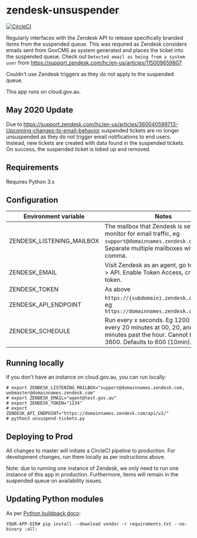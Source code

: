 # zendesk-unsuspender

[![CircleCI](https://circleci.com/gh/govau/zendesk-unsuspender/tree/master.svg?style=svg)](https://circleci.com/gh/govau/zendesk-unsuspender/tree/master)

Regularly interfaces with the Zendesk API to release specifically branded items from the suspended queue. This was required as Zendesk considers emails sent from GovCMS as system generated and places the ticket into the suspended queue. Check out `Detected email as being from a system user` from https://support.zendesk.com/hc/en-us/articles/115009659807

Couldn't use Zendesk triggers as they do not apply to the suspended queue.

This app runs on cloud.gov.au.

## May 2020 Update
Due to https://support.zendesk.com/hc/en-us/articles/360040599713-Upcoming-changes-to-email-behavior suspended tickets are no longer unsuspended as they do not trigger email notifications to end users. Instead, new tickets are created with data found in the suspended tickets. On success, the suspended ticket is tidied up and removed.

## Requirements
Requires Python 3.x

## Configuration
| Environment variable | Notes |
| -------------------- | ----- |
| ZENDESK_LISTENING_MAILBOX | The mailbox that Zendesk is setup to monitor for email traffic, eg `support@domainnames.zendesk.com`. Separate multiple mailboxes with a comma. |
| ZENDESK_EMAIL | Visit Zendesk as an agent, go to settings > API. Enable Token Access, create a new token. |
| ZENDESK_TOKEN | As above |
| ZENDESK_API_ENDPOINT | `https://{subdomain}.zendesk.com/api/v2/` eg `https://domainnames.zendesk.com/api/v2/` |
| ZENDESK_SCHEDULE | Run every x seconds. Eg 1200 = run every 20 minutes at 00, 20, and 40 minutes past the hour. Cannot be above 3600. Defaults to 600 (10min). |

## Running locally
If you don't have an instance on cloud.gov.au, you can run locally:

```
# export ZENDESK_LISTENING_MAILBOX="support@domainnames.zendesk.com, webmaster@domainnames.zendesk.com"
# export ZENDESK_EMAIL="agent@test.gov.au"
# export ZENDESK_TOKEN="1234"
# export ZENDESK_API_ENDPOINT="https://domainnames.zendesk.com/api/v2/"
# python3 unsuspend-tickets.py
```

## Deploying to Prod
All changes to master will initiate a CircleCI pipeline to production. For development changes, run them locally as per instructions above.

Note: due to running one instance of Zendesk, we only need to run one instance of this app in production. Furthermore, items will remain in the suspended queue on availability issues. 

## Updating Python modules
As per [Python buildpack doco](https://docs.cloudfoundry.org/buildpacks/python/index.html#-vendor-app-dependencies):
```
YOUR-APP-DIR# pip install --download vendor -r requirements.txt --no-binary :all:
```
